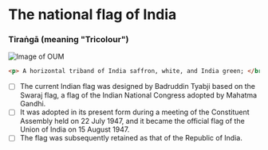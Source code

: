 # The national flag of India
### Tiraṅgā (meaning "Tricolour")
![Image of OUM](https://upload.wikimedia.org/wikipedia/en/thumb/4/41/Flag_of_India.svg/383px-Flag_of_India.svg.png)
``` HTML
<p> A horizontal triband of India saffron, white, and India green; </br> charged with a navy blue Ashoka Chakra with 24 spokes in the centre. </p>
```
- [ ] The current Indian flag was designed by Badruddin Tyabji based on the Swaraj flag, a flag of the Indian National Congress adopted by Mahatma Gandhi.
- [ ] It was adopted in its present form during a meeting of the Constituent Assembly held on 22 July 1947, and it became the official flag of the Union of India on 15 August 1947.
- [ ] The flag was subsequently retained as that of the Republic of India.
